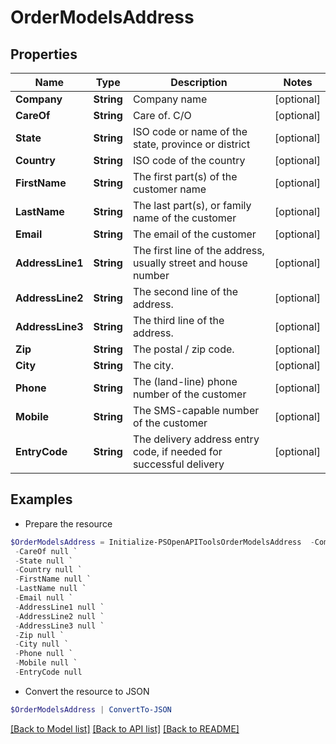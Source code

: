 # OrderModelsAddress
## Properties

Name | Type | Description | Notes
------------ | ------------- | ------------- | -------------
**Company** | **String** | Company name | [optional] 
**CareOf** | **String** | Care of. C/O | [optional] 
**State** | **String** | ISO code or name of the state, province or district | [optional] 
**Country** | **String** | ISO code of the country | [optional] 
**FirstName** | **String** | The first part(s) of the customer name | [optional] 
**LastName** | **String** | The last part(s), or family name of the customer | [optional] 
**Email** | **String** | The email of the customer | [optional] 
**AddressLine1** | **String** | The first line of the address, usually street and house number | [optional] 
**AddressLine2** | **String** | The second line of the address. | [optional] 
**AddressLine3** | **String** | The third line of the address. | [optional] 
**Zip** | **String** | The postal / zip code. | [optional] 
**City** | **String** | The city. | [optional] 
**Phone** | **String** | The (land-line) phone number of the customer | [optional] 
**Mobile** | **String** | The SMS-capable number of the customer | [optional] 
**EntryCode** | **String** | The delivery address entry code, if needed for successful delivery | [optional] 

## Examples

- Prepare the resource
```powershell
$OrderModelsAddress = Initialize-PSOpenAPIToolsOrderModelsAddress  -Company null `
 -CareOf null `
 -State null `
 -Country null `
 -FirstName null `
 -LastName null `
 -Email null `
 -AddressLine1 null `
 -AddressLine2 null `
 -AddressLine3 null `
 -Zip null `
 -City null `
 -Phone null `
 -Mobile null `
 -EntryCode null
```

- Convert the resource to JSON
```powershell
$OrderModelsAddress | ConvertTo-JSON
```

[[Back to Model list]](../README.md#documentation-for-models) [[Back to API list]](../README.md#documentation-for-api-endpoints) [[Back to README]](../README.md)


